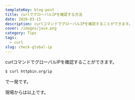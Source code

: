 ```yaml
---
templateKey: blog-post
title: curlでグローバルIPを確認する方法
date: 2020-03-15
description: curlコマンドでグローバルIPを確認することができます。
cover: /images/java.png
category: Tips
tags: 
  - curl
slug: check-global-ip
---
```


curlコマンドでグローバルIPを確認することができます。

```sh
$ curl httpbin.org/ip
```

で一発です。

現場からは以上です。
